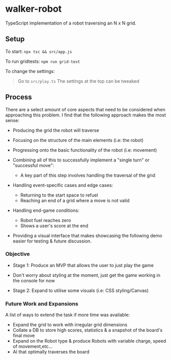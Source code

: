 # walker-robot

TypeScript implementation of a robot traversing an N x N grid.


## Setup
To start: `npx tsc && src/app.js`

To run gridtests: `npm run grid-test`

To change the settings:
> Go to `src/play.ts`
> The settings at the top can be tweaked

## Process
There are a select amount of core aspects that need to be
considered when approaching this problem. I find that the
following approach makes the most sense:

- Producing the grid the robot will traverse

- Focusing on the structure of the main elements (i.e: the robot)

- Progressing onto the basic functionality of the robot (i.e: movement)

- Combining all of this to successfully implement a "single turn" or "successful move":
	- A key part of this step involves handling the traversal of the grid

- Handling event-specific cases and edge cases:
	* Returning to the start space to refuel
	* Reaching an end of a grid where a move is not valid

- Handling end-game conditions: 
	* Robot fuel reaches zero
	* Shows a user's score at the end

- Providing a visual interface that makes showcasing the following demo easier for testing & future discussion.



### Objective 

- Stage 1:  Produce an MVP that allows the user to just play the game
- Don't worry about styling at the moment, just get the game working in the console for now

- Stage 2: Expand to utilise some visuals (i.e: CSS styling/Canvas)

### Future Work and Expansions
A list of ways to extend the task if more time was available:
- Expand the grid to work with irregular grid dimensions
- Collate a DB to store high scores, statistics & a snapshot of the board's final move
- Expand on the Robot type & produce Robots with variable charge, speed of movement,etc...
- AI that optimally traverses the board


